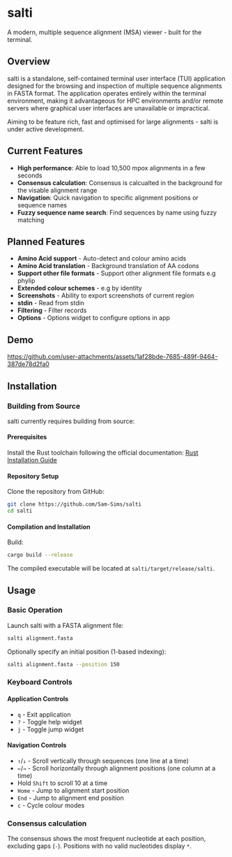 # salti

A modern, multiple sequence alignment (MSA) viewer - built for the terminal.

## Overview

salti is a standalone, self-contained terminal user interface (TUI) application designed for the browsing and inspection of multiple sequence alignments in FASTA format. The application operates entirely within the terminal environment, making it advantageous for HPC environments and/or remote servers where graphical user interfaces are unavailable or impractical.

Aiming to be feature rich, fast and optimised for large alignments - salti is under active development.

## Current Features

- **High performance**: Able to load 10,500 mpox alignments in a few seconds
- **Consensus calculation**: Consensus is calcualted in the background for the visable alignment range
- **Navigation**: Quick navigation to specific alignment positions or sequence names
- **Fuzzy sequence name search**: Find sequences by name using fuzzy matching


## Planned Features
- **Amino Acid support** - Auto-detect and colour amino acids
- **Amino Acid translation** - Background translation of AA codons
- **Support other file formats** - Support other alignment file formats e.g phylip
- **Extended colour schemes** - e.g by identity
- **Screenshots** - Ability to export screenshots of current region
- **stdin** - Read from stdin
- **Filtering** - Filter records
- **Options** - Options widget to configure options in app

## Demo

https://github.com/user-attachments/assets/1af28bde-7685-489f-9464-387de78d2fa0

## Installation

### Building from Source

salti currently requires building from source:

#### Prerequisites

Install the Rust toolchain following the official documentation: [Rust Installation Guide](https://www.rust-lang.org/tools/install)

#### Repository Setup

Clone the repository from GitHub:
```bash
git clone https://github.com/Sam-Sims/salti
cd salti
```

#### Compilation and Installation

Build:
```bash
cargo build --release
```

The compiled executable will be located at `salti/target/release/salti`.

## Usage

### Basic Operation

Launch salti with a FASTA alignment file:
```bash
salti alignment.fasta
```

Optionally specify an initial position (1-based indexing):
```bash
salti alignment.fasta --position 150
```

### Keyboard Controls

#### Application Controls
- `q` - Exit application
- `?` - Toggle help widget
- `j` - Toggle jump widget

#### Navigation Controls
- `↑`/`↓` - Scroll vertically through sequences (one line at a time)
- `←`/`→` - Scroll horizontally through alignment positions (one column at a time)
- Hold `Shift` to scroll 10 at a time
- `Home` - Jump to alignment start position
- `End` - Jump to alignment end position
- `c` - Cycle colour modes

### Consensus calculation
The consensus shows the most frequent nucleotide at each position, excluding gaps (`-`). Positions with no valid nucleotides display `*`.
